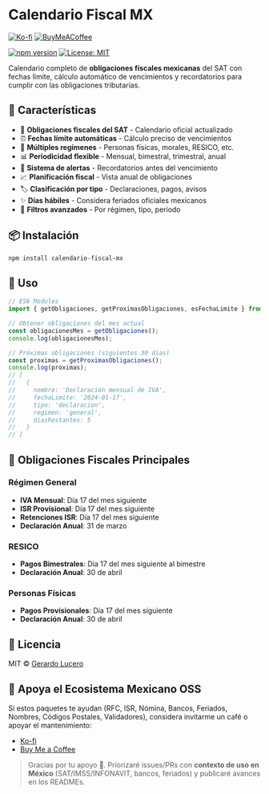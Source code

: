 # Calendario Fiscal MX

<!-- BADGES-DONATIONS-START -->
[![Ko-fi](https://img.shields.io/badge/Ko--fi-Donate-orange?logo=ko-fi)](https://ko-fi.com/gerardolucero)
[![BuyMeACoffee](https://img.shields.io/badge/Buy%20Me%20a%20Coffee-Support-yellow?logo=buy-me-a-coffee)](https://buymeacoffee.com/lucerorios0)
<!-- BADGES-DONATIONS-END -->

[![npm version](https://badge.fury.io/js/calendario-fiscal-mx.svg)](https://badge.fury.io/js/calendario-fiscal-mx)
[![License: MIT](https://img.shields.io/badge/License-MIT-yellow.svg)](https://opensource.org/licenses/MIT)

Calendario completo de **obligaciones fiscales mexicanas** del SAT con fechas límite, cálculo automático de vencimientos y recordatorios para cumplir con las obligaciones tributarias.

## 🚀 Características

- 📅 **Obligaciones fiscales del SAT** - Calendario oficial actualizado
- ⏰ **Fechas límite automáticas** - Cálculo preciso de vencimientos
- 🏦 **Múltiples regímenes** - Personas físicas, morales, RESICO, etc.
- 📊 **Periodicidad flexible** - Mensual, bimestral, trimestral, anual
- 🔔 **Sistema de alertas** - Recordatorios antes del vencimiento
- 📈 **Planificación fiscal** - Vista anual de obligaciones
- 🏷️ **Clasificación por tipo** - Declaraciones, pagos, avisos
- ✨ **Días hábiles** - Considera feriados oficiales mexicanos
- 🎯 **Filtros avanzados** - Por régimen, tipo, período

## 📦 Instalación

```bash
npm install calendario-fiscal-mx
```

## 🔧 Uso

```javascript
// ES6 Modules
import { getObligaciones, getProximasObligaciones, esFechaLimite } from 'calendario-fiscal-mx';

// Obtener obligaciones del mes actual
const obligacionesMes = getObligaciones();
console.log(obligacionesMes);

// Próximas obligaciones (siguientes 30 días)
const proximas = getProximasObligaciones();
console.log(proximas);
// [
//   {
//     nombre: 'Declaración mensual de IVA',
//     fechaLimite: '2024-01-17',
//     tipo: 'declaracion',
//     regimen: 'general',
//     diasRestantes: 5
//   }
// ]
```

## 📅 Obligaciones Fiscales Principales

### Régimen General
- **IVA Mensual**: Día 17 del mes siguiente
- **ISR Provisional**: Día 17 del mes siguiente  
- **Retenciones ISR**: Día 17 del mes siguiente
- **Declaración Anual**: 31 de marzo

### RESICO
- **Pagos Bimestrales**: Día 17 del mes siguiente al bimestre
- **Declaración Anual**: 30 de abril

### Personas Físicas
- **Pagos Provisionales**: Día 17 del mes siguiente
- **Declaración Anual**: 30 de abril

## 📄 Licencia

MIT © [Gerardo Lucero](https://github.com/GerardoLucero)

<!-- DONATIONS-START -->
## 💖 Apoya el Ecosistema Mexicano OSS

Si estos paquetes te ayudan (RFC, ISR, Nómina, Bancos, Feriados, Nombres, Códigos Postales, Validadores), considera invitarme un café o apoyar el mantenimiento:

- [Ko-fi](https://ko-fi.com/gerardolucero)
- [Buy Me a Coffee](https://buymeacoffee.com/lucerorios0)

> Gracias por tu apoyo 🙌. Priorizaré issues/PRs con **contexto de uso en México** (SAT/IMSS/INFONAVIT, bancos, feriados) y publicaré avances en los READMEs.
<!-- DONATIONS-END -->

